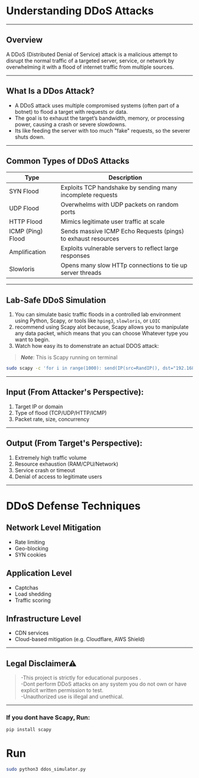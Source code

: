 #  Understanding DDoS Attacks

---

##  Overview

A DDoS (Distributed Denial of Service) attack is a malicious attempt to disrupt the normal traffic of a targeted server, service, or network by overwhelming it with a flood of internet traffic from multiple sources.


---

## What Is a DDos Attack?

- A DDoS attack uses multiple compromised systems (often part of a botnet) to flood a target with requests or data.
- The goal is to exhaust the target’s bandwidth, memory, or processing power, causing a crash or severe slowdowns.
- Its like feeding the server with too much "fake" requests, so the severer shuts down.

---

##  Common Types of DDoS Attacks

| Type      | Description                                                   |
|-----------|---------------------------------------------------------------|
| SYN Flood | Exploits TCP handshake by sending many incomplete requests    |
| UDP Flood | Overwhelms with UDP packets on random ports                   |
| HTTP Flood | Mimics legitimate user traffic at scale                       |
| ICMP (Ping) Flood | Sends massive ICMP Echo Requests (pings) to exhaust resources |
| Amplification | Exploits vulnerable servers to reflect large responses        |
| Slowloris | Opens many slow HTTp connections to tie up server threads     |

---

## Lab-Safe DDoS Simulation 

1. You can simulate basic traffic floods in a controlled lab environment using Python, Scapy, or tools like `hping3`, `slowloris`, or `LOIC` 
2. recommend using Scapy alot because, Scapy allows you to manipulate any data packet, which means that you can choose Whatever type you want to begin. 
3. Watch how easy its to domenstrate an actual DDOS attack:
>***Note***: This is Scapy running on terminal 
````bash
sudo scapy -c 'for i in range(1000): send(IP(src=RandIP(), dst="192.168.1.10")/TCP(sport=RandShort(), dport=80, flags="S"), verbose=0)'
````
---

## Input (From Attacker's Perspective):
1. Target IP or domain 
2. Type of flood (TCP/UDP/HTTP/ICMP)
3. Packet rate, size, concurrency

----

## Output (From Target's Perspective):
1. Extremely high traffic volume 
2. Resource exhaustion (RAM/CPU/Network)
3. Service crash or timeout 
4. Denial of access to legitimate users

---

#  DDoS Defense Techniques

## Network Level Mitigation
- Rate limiting
- Geo-blocking
- SYN cookies

## Application Level
- Captchas
- Load shedding
- Traffic scoring

## Infrastructure Level
- CDN services
- Cloud-based mitigation (e.g. Cloudflare, AWS Shield)

---

##  Legal Disclaimer⚠

> -This project is strictly for educational purposes .  
> -Dont perform DDoS attacks on any system you do not own or have explicit written permission to test.  
> -Unauthorized use is illegal and unethical.

---
### If you dont have Scapy, Run:
```bash
pip install scapy
```
# Run
``````bash
sudo python3 ddos_simulator.py
